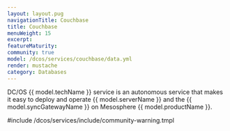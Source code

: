 ```yaml
---
layout: layout.pug
navigationTitle: Couchbase
title: Couchbase
menuWeight: 15
excerpt: 
featureMaturity:
community: true
model: /dcos/services/couchbase/data.yml
render: mustache
category: Databases
---
```


DC/OS {{ model.techName }} service is an autonomous service that makes it easy to deploy and operate {{ model.serverName }} and the {{ model.syncGatewayName }} on Mesosphere {{ model.productName }}.

#include /dcos/services/include/community-warning.tmpl
